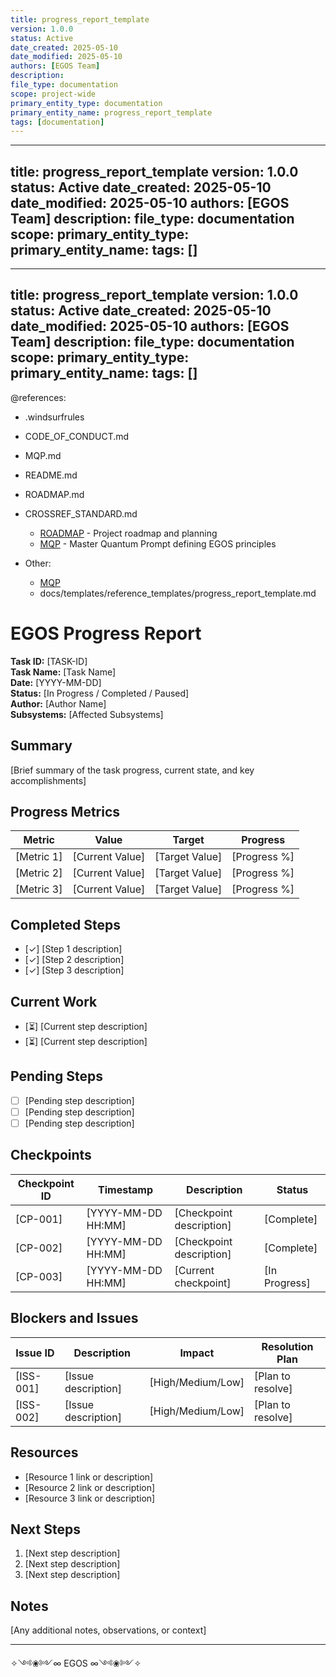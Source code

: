 ```yaml
---
title: progress_report_template
version: 1.0.0
status: Active
date_created: 2025-05-10
date_modified: 2025-05-10
authors: [EGOS Team]
description: 
file_type: documentation
scope: project-wide
primary_entity_type: documentation
primary_entity_name: progress_report_template
tags: [documentation]
---
```

---
title: progress_report_template
version: 1.0.0
status: Active
date_created: 2025-05-10
date_modified: 2025-05-10
authors: [EGOS Team]
description: 
file_type: documentation
scope: 
primary_entity_type: 
primary_entity_name: 
tags: []
---

---
title: progress_report_template
version: 1.0.0
status: Active
date_created: 2025-05-10
date_modified: 2025-05-10
authors: [EGOS Team]
description: 
file_type: documentation
scope: 
primary_entity_type: 
primary_entity_name: 
tags: []
---

@references:
- .windsurfrules
- CODE_OF_CONDUCT.md
- MQP.md
- README.md
- ROADMAP.md
- CROSSREF_STANDARD.md

  - [ROADMAP](../../governance/migrations/processed/pt/ROADMAP.md) - Project roadmap and planning
  - [MQP](../../core/MQP.md) - Master Quantum Prompt defining EGOS principles
- Other:
  - [MQP](../../core/MQP.md)
  - docs/templates/reference_templates/progress_report_template.md




# EGOS Progress Report

**Task ID:** [TASK-ID]  
**Task Name:** [Task Name]  
**Date:** [YYYY-MM-DD]  
**Status:** [In Progress / Completed / Paused]  
**Author:** [Author Name]  
**Subsystems:** [Affected Subsystems]

## Summary

[Brief summary of the task progress, current state, and key accomplishments]

## Progress Metrics

| Metric | Value | Target | Progress |
|--------|-------|--------|----------|
| [Metric 1] | [Current Value] | [Target Value] | [Progress %] |
| [Metric 2] | [Current Value] | [Target Value] | [Progress %] |
| [Metric 3] | [Current Value] | [Target Value] | [Progress %] |

## Completed Steps

- [✓] [Step 1 description]
- [✓] [Step 2 description]
- [✓] [Step 3 description]

## Current Work

- [⏳] [Current step description]
- [⏳] [Current step description]

## Pending Steps

- [ ] [Pending step description]
- [ ] [Pending step description]
- [ ] [Pending step description]

## Checkpoints

| Checkpoint ID | Timestamp | Description | Status |
|---------------|-----------|-------------|--------|
| [CP-001] | [YYYY-MM-DD HH:MM] | [Checkpoint description] | [Complete] |
| [CP-002] | [YYYY-MM-DD HH:MM] | [Checkpoint description] | [Complete] |
| [CP-003] | [YYYY-MM-DD HH:MM] | [Current checkpoint] | [In Progress] |

## Blockers and Issues

| Issue ID | Description | Impact | Resolution Plan |
|----------|-------------|--------|-----------------|
| [ISS-001] | [Issue description] | [High/Medium/Low] | [Plan to resolve] |
| [ISS-002] | [Issue description] | [High/Medium/Low] | [Plan to resolve] |

## Resources

- [Resource 1 link or description]
- [Resource 2 link or description]
- [Resource 3 link or description]

## Next Steps

1. [Next step description]
2. [Next step description]
3. [Next step description]

## Notes

[Any additional notes, observations, or context]

---

✧༺❀༻∞ EGOS ∞༺❀༻✧
